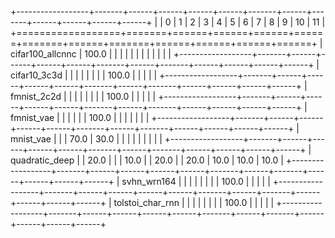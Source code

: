 +------------------+-------+------+------+------+------+-------+------+-------+------+------+------+------+
|                  | 0     | 1    | 2    | 3    | 4    | 5     | 6    | 7     | 8    | 9    | 10   | 11   |
+==================+=======+======+======+======+======+=======+======+=======+======+======+======+======+
| cifar100_allcnnc | 100.0 |      |      |      |      |       |      |       |      |      |      |      |
+------------------+-------+------+------+------+------+-------+------+-------+------+------+------+------+
| cifar10_3c3d     |       |      |      |      |      |       |      | 100.0 |      |      |      |      |
+------------------+-------+------+------+------+------+-------+------+-------+------+------+------+------+
| fmnist_2c2d      |       |      |      |      |      |       |      | 100.0 |      |      |      |      |
+------------------+-------+------+------+------+------+-------+------+-------+------+------+------+------+
| fmnist_vae       |       |      |      |      |      | 100.0 |      |       |      |      |      |      |
+------------------+-------+------+------+------+------+-------+------+-------+------+------+------+------+
| mnist_vae        |       |      | 70.0 | 30.0 |      |       |      |       |      |      |      |      |
+------------------+-------+------+------+------+------+-------+------+-------+------+------+------+------+
| quadratic_deep   |       | 20.0 |      |      | 10.0 |       | 20.0 |       | 20.0 | 10.0 | 10.0 | 10.0 |
+------------------+-------+------+------+------+------+-------+------+-------+------+------+------+------+
| svhn_wrn164      |       |      |      |      |      |       |      | 100.0 |      |      |      |      |
+------------------+-------+------+------+------+------+-------+------+-------+------+------+------+------+
| tolstoi_char_rnn |       |      |      |      |      |       |      | 100.0 |      |      |      |      |
+------------------+-------+------+------+------+------+-------+------+-------+------+------+------+------+